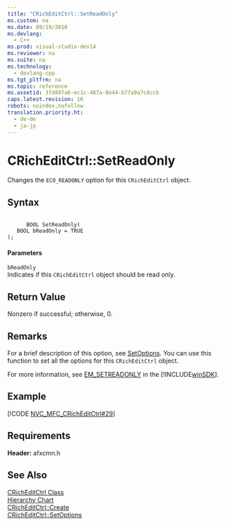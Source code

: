 ```yaml
---
title: "CRichEditCtrl::SetReadOnly"
ms.custom: na
ms.date: 09/19/2016
ms.devlang: 
  - C++
ms.prod: visual-studio-dev14
ms.reviewer: na
ms.suite: na
ms.technology: 
  - devlang-cpp
ms.tgt_pltfrm: na
ms.topic: reference
ms.assetid: 3fd897a6-ec1c-487a-8e44-b77a9a7c8ccb
caps.latest.revision: 16
robots: noindex,nofollow
translation.priority.ht: 
  - de-de
  - ja-jp
---
```

# CRichEditCtrl::SetReadOnly
Changes the `ECO_READONLY` option for this `CRichEditCtrl` object.  
  
## Syntax  
  
```  
  
      BOOL SetReadOnly(  
   BOOL bReadOnly = TRUE   
);  
```  
  
#### Parameters  
 `bReadOnly`  
 Indicates if this `CRichEditCtrl` object should be read only.  
  
## Return Value  
 Nonzero if successful; otherwise, 0.  
  
## Remarks  
 For a brief description of this option, see [SetOptions](../vs140/CRichEditCtrl--SetOptions.md). You can use this function to set all the options for this `CRichEditCtrl` object.  
  
 For more information, see [EM_SETREADONLY](http://msdn.microsoft.com/library/windows/desktop/bb761655) in the [!INCLUDE[winSDK](../vs140/includes/winSDK_md.md)].  
  
## Example  
 [!CODE [NVC_MFC_CRichEditCtrl#29](../CodeSnippet/VS_Snippets_Cpp/NVC_MFC_CRichEditCtrl#29)]  
  
## Requirements  
 **Header:** afxcmn.h  
  
## See Also  
 [CRichEditCtrl Class](../vs140/CRichEditCtrl-Class.md)   
 [Hierarchy Chart](../vs140/Hierarchy-Chart.md)   
 [CRichEditCtrl::Create](../vs140/CRichEditCtrl--Create.md)   
 [CRichEditCtrl::SetOptions](../vs140/CRichEditCtrl--SetOptions.md)